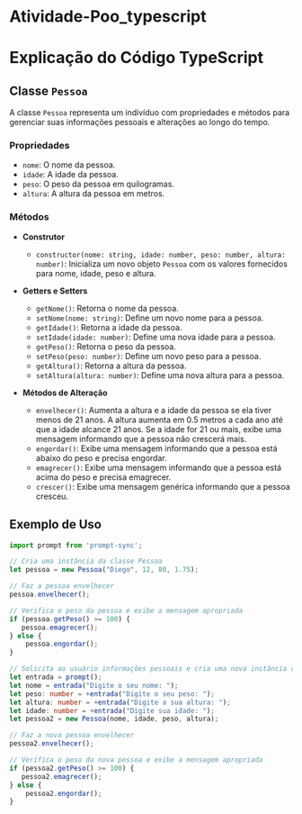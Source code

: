 # Atividade-Poo_typescript
# Explicação do Código TypeScript

## Classe `Pessoa`

A classe `Pessoa` representa um indivíduo com propriedades e métodos para gerenciar suas informações pessoais e alterações ao longo do tempo.

### Propriedades

- `nome`: O nome da pessoa.
- `idade`: A idade da pessoa.
- `peso`: O peso da pessoa em quilogramas.
- `altura`: A altura da pessoa em metros.

### Métodos

- **Construtor**
  - `constructor(nome: string, idade: number, peso: number, altura: number)`: Inicializa um novo objeto `Pessoa` com os valores fornecidos para nome, idade, peso e altura.

- **Getters e Setters**
  - `getNome()`: Retorna o nome da pessoa.
  - `setNome(nome: string)`: Define um novo nome para a pessoa.
  - `getIdade()`: Retorna a idade da pessoa.
  - `setIdade(idade: number)`: Define uma nova idade para a pessoa.
  - `getPeso()`: Retorna o peso da pessoa.
  - `setPeso(peso: number)`: Define um novo peso para a pessoa.
  - `getAltura()`: Retorna a altura da pessoa.
  - `setAltura(altura: number)`: Define uma nova altura para a pessoa.

- **Métodos de Alteração**
  - `envelhecer()`: Aumenta a altura e a idade da pessoa se ela tiver menos de 21 anos. A altura aumenta em 0.5 metros a cada ano até que a idade alcance 21 anos. Se a idade for 21 ou mais, exibe uma mensagem informando que a pessoa não crescerá mais.
  - `engordar()`: Exibe uma mensagem informando que a pessoa está abaixo do peso e precisa engordar.
  - `emagrecer()`: Exibe uma mensagem informando que a pessoa está acima do peso e precisa emagrecer.
  - `crescer()`: Exibe uma mensagem genérica informando que a pessoa cresceu.

## Exemplo de Uso

```typescript
import prompt from 'prompt-sync';

// Cria uma instância da classe Pessoa
let pessoa = new Pessoa("Diego", 12, 80, 1.75);

// Faz a pessoa envelhecer
pessoa.envelhecer();

// Verifica o peso da pessoa e exibe a mensagem apropriada
if (pessoa.getPeso() >= 100) {
   pessoa.emagrecer();
} else {
    pessoa.engordar();
}

// Solicita ao usuário informações pessoais e cria uma nova instância da classe Pessoa
let entrada = prompt();
let nome = entrada("Digite o seu nome: ");
let peso: number = +entrada("Digite o seu peso: ");
let altura: number = +entrada("Digite a sua altura: ");
let idade: number = +entrada("Digite sua idade: ");
let pessoa2 = new Pessoa(nome, idade, peso, altura);

// Faz a nova pessoa envelhecer
pessoa2.envelhecer();

// Verifica o peso da nova pessoa e exibe a mensagem apropriada
if (pessoa2.getPeso() >= 100) {
   pessoa2.emagrecer();
} else {
    pessoa2.engordar();
}
